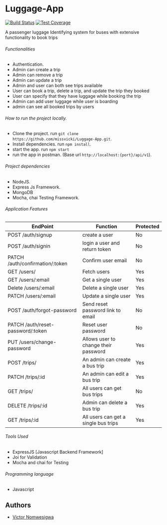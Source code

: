 # Luggage-App

[![Build Status](https://travis-ci.org/missvicki/Luggage-App.svg?branch=develop)](https://travis-ci.org/missvicki/Luggage-App)
[![Test Coverage](https://api.codeclimate.com/v1/badges/c1f5ff7657641e53afc2/test_coverage)](https://codeclimate.com/github/missvicki/Luggage-App/test_coverage)

A passenger luggage Identifying system for buses with extensive functionality to book trips

###### Functionalities

- Authentication.
- Admin can create a trip
- Admin can remove a trip
- Admin can update a trip
- Admin and user can both see trips available
- User can book a trip, delete a trip, and update the trip they booked
- User can specify that they have luggage while booking the trip
- Admin can add user luggage while user is boarding
- admin can see all booked trips by users

###### How to run the project locally.

- Clone the project. run `git clone https://github.com/missvicki/Luggage-App.git`.
- Install dependencies. run `npm install`.
- start the app. run `npm start`
- run the app in postman. (Base url `http://localhost:{port}/api/v1`).

###### Project dependencies

- NodeJS.
- Express Js Framework.
- MongoDB
- Mocha, chai Testing Framework.

###### Application Features

| EndPoint                          | Function                             | Protected |
| --------------------------------- | ------------------------------------ | --------- |
| POST /auth/signup                 | create a user                        | No        |
| POST /auth/signin                 | login a user and return token        | No        |
| PATCH /auth/confirmation/:token   | Confirm user email                   | No        |
| GET /users/                       | Fetch users                          | Yes       |
| GET /users/:email                 | Get a single user                    | Yes       |
| Delete /users/:email              | Delete a single user                 | Yes       |
| PATCH /users/:email               | Update a single user                 | Yes       |
| POST /auth/forgot-password        | Send reset password link to email    | No        |
| PATCH /auth/reset-password/:token | Reset user password                  | No        |
| PUT /users/change-password        | Allows user to change their password | Yes       |
| POST /trips/                      | An admin can create a bus trip       | Yes       |
| PATCH /trips/:id                  | An admin can edit a bus trip         | Yes       |
| GET /trips/                       | All users can get bus trips          | No        |
| DELETE /trips/:id                 | Admin can delete a bus trip          | Yes       |
| GET /trips/:id                    | All users can get a single bus trips | Yes       |

###### Tools Used

- ExpressJS [Javascript Backend Framework]
- Joi for Validation
- Mocha and chai for Testing

###### Programming language

- Javascript

## Authors

- [Victor Nomwesigwa](https://github.com/missvicki)
